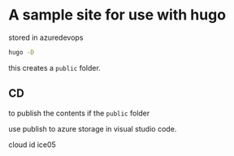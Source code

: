 # A sample site for use with hugo

stored in azuredevops

```cmd
hugo -D
```
this creates a `public` folder.

## CD

to publish the contents if the `public` folder

use publish to azure storage in visual studio code.

cloud id ice05